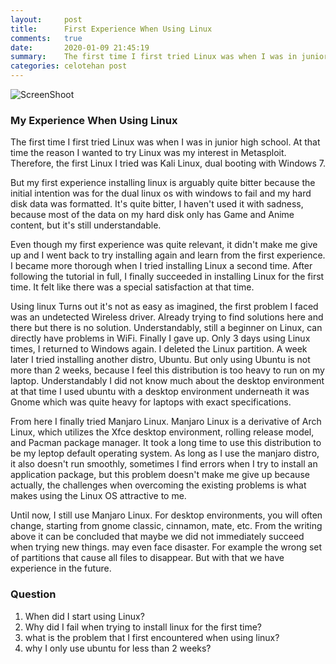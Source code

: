```yaml
---
layout:     post
title:      First Experience When Using Linux
comments:   true
date:       2020-01-09 21:45:19
summary:    The first time I first tried Linux was when I was in junior high school. 
categories: celotehan post
---
```

![ScreenShoot](https://fdll14.github.io/images/aku.jpg)

### My Experience When Using Linux

The first time I first tried Linux was when I was in junior high school. 
At that time the reason I wanted to try Linux was my interest in Metasploit. 
Therefore, the first Linux I tried was Kali Linux, dual booting with Windows 7.

But my first experience installing linux is arguably quite bitter because the initial intention was for the dual linux os with windows to fail and my hard disk data was formatted. It's quite bitter, I haven't used it with sadness, because most of the data on my hard disk only has Game and Anime content, but it's still understandable.

Even though my first experience was quite relevant, 
it didn't make me give up and I went back to try installing again and learn from the first experience. 
I became more thorough when I tried installing Linux a second time. 
After following the tutorial in full, I finally succeeded in installing Linux for the first time. 
It felt like there was a special satisfaction at that time.

Using linux Turns out it's not as easy as imagined, the first problem I faced was an undetected Wireless driver. 
Already trying to find solutions here and there but there is no solution. 
Understandably, still a beginner on Linux, can directly have problems in WiFi. 
Finally I gave up. Only 3 days using Linux times, I returned to Windows again. 
I deleted the Linux partition. A week later I tried installing another distro, Ubuntu. 
But only using Ubuntu is not more than 2 weeks, because I feel this distribution is too heavy to run on my laptop. 
Understandably I did not know much about the desktop environment at that time I used ubuntu with a desktop environment underneath it was Gnome which was quite heavy for laptops with exact specifications.

From here I finally tried Manjaro Linux. 
Manjaro Linux is a derivative of Arch Linux, which utilizes the Xfce desktop environment, rolling release model, and Pacman package manager. 
It took a long time to use this distribution to be my leptop default operating system.
As long as I use the manjaro distro, it also doesn't run smoothly, sometimes I find errors when I try to install an application package, but this problem doesn't make me give up because actually, the challenges when overcoming the existing problems is what makes using the Linux OS attractive to me.

Until now, I still use Manjaro Linux. For desktop environments, you will often change, starting from gnome classic, cinnamon, mate, etc.
From the writing above it can be concluded that maybe we did not immediately succeed when trying new things. may even face disaster. For example the wrong set of partitions that cause all files to disappear. But with that we have experience in the future.

### Question

1. When did I start using Linux?
2. Why did I fail when trying to install linux for the first time?
3. what is the problem that I first encountered when using linux?
4. why I only use ubuntu for less than 2 weeks?
